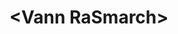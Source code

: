 <!DOCTYPE html>
<html lang="en">
<head>
  <meta charset="UTF-8">
  <meta name="viewport" content="width=device-width, initial-scale=1.0">


</head>
<body>
  <h1> &lt;Vann RaSmarch&gt;</h1>
  <div class="grid" id="foodGrid"></div>
</body>
</html>
